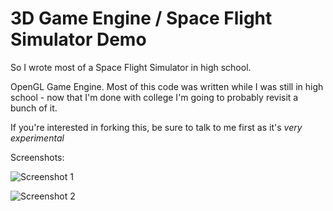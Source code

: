 3D Game Engine / Space Flight Simulator Demo
==========

So I wrote most of a Space Flight Simulator in high school.

OpenGL Game Engine.  Most of this code was written while I was still in high school - now that I'm done with college I'm going to probably revisit a bunch of it.

If you're interested in forking this, be sure to talk to me first as it's _very experimental_

Screenshots:

![Screenshot 1](/screenshots/screenshot-1.bmp)

![Screenshot 2](/screenshots/screenshot-2.bmp)
